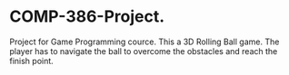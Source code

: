 # COMP-386-Project.
Project for Game Programming cource.
This a 3D Rolling Ball game. 
The player has to navigate the ball to overcome the obstacles and reach the finish point.
